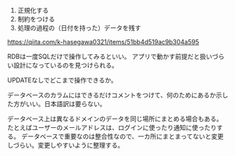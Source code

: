 1. 正規化する
2. 制約をつける
3. 処理の過程の（日付を持った）データを残す

https://qiita.com/k-hasegawa0321/items/51bb4d519ac9b304a595

RDBは一度SQLだけで操作してみるといい。
アプリで動かす前提だと扱いづらい設計になっているのを見つけられる。

UPDATEなしでどこまで操作できるか。

データベースのカラムにはできるだけコメントをつけて、何のためにあるか示した方がいい。日本語訳は要らない。

データベース上は異なるドメインのデータを同じ場所にまとめる場合もある。
たとえばユーザーのメールアドレスは、ログインに使ったり通知に使ったりする。
データベースで重要なのは整合性なので、一カ所にまとまってないと変更しづらい。変更しやすいように整理する。
